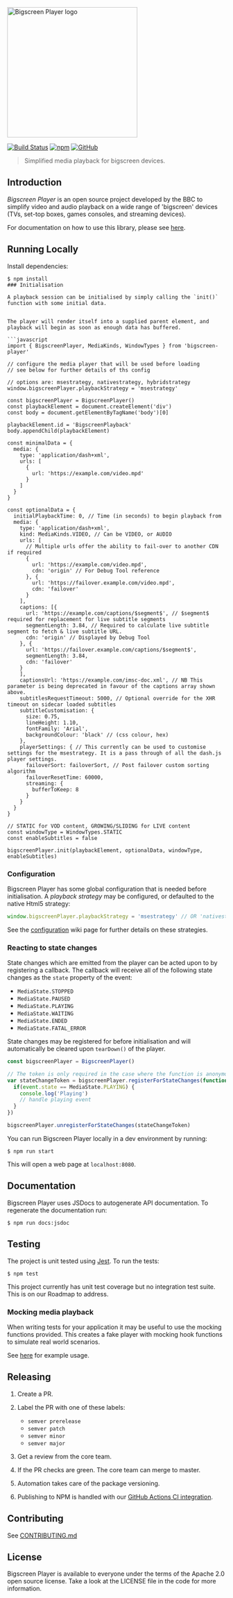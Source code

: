 <img src="https://user-images.githubusercontent.com/6772464/124460623-7f3d9d80-dd87-11eb-9833-456c9f20bab7.png" width="300" alt="Bigscreen Player logo"/>   

[![Build Status](https://github.com/bbc/bigscreen-player/actions/workflows/pull-requests.yml/badge.svg)](https://github.com/bbc/bigscreen-player/actions/workflows/npm-publish.yml) [![npm](https://img.shields.io/npm/v/bigscreen-player)](https://www.npmjs.com/package/bigscreen-player) [![GitHub](https://img.shields.io/github/license/bbc/bigscreen-player)](https://github.com/bbc/bigscreen-player/blob/master/LICENSE)

> Simplified media playback for bigscreen devices.

## Introduction

*Bigscreen Player* is an open source project developed by the BBC to simplify video and audio playback on a wide range of 'bigscreen' devices (TVs, set-top boxes, games consoles, and streaming devices).

For documentation on how to use this library, please see [here](https://bbc.github.io/bigscreen-player/api).

## Running Locally

Install dependencies:
```
$ npm install
### Initialisation

A playback session can be initialised by simply calling the `init()` function with some initial data.


The player will render itself into a supplied parent element, and playback will begin as soon as enough data has buffered.

```javascript
import { BigscreenPlayer, MediaKinds, WindowTypes } from 'bigscreen-player'

// configure the media player that will be used before loading
// see below for further details of ths config

// options are: msestrategy, nativestrategy, hybridstrategy
window.bigscreenPlayer.playbackStrategy = 'msestrategy'

const bigscreenPlayer = BigscreenPlayer()
const playbackElement = document.createElement('div')
const body = document.getElementByTagName('body')[0]

playbackElement.id = 'BigscreenPlayback'
body.appendChild(playbackElement)

const minimalData = {
  media: {
    type: 'application/dash+xml',
    urls: [
      {
        url: 'https://example.com/video.mpd'
      }
    ]
  }
}

const optionalData = {
  initialPlaybackTime: 0, // Time (in seconds) to begin playback from
  media: {
    type: 'application/dash+xml',
    kind: MediaKinds.VIDEO, // Can be VIDEO, or AUDIO
    urls: [
      // Multiple urls offer the ability to fail-over to another CDN if required
      {
        url: 'https://example.com/video.mpd',
        cdn: 'origin' // For Debug Tool reference
      }, {
        url: 'https://failover.example.com/video.mpd',
        cdn: 'failover'
      }
    ],
    captions: [{
      url: 'https://example.com/captions/$segment$', // $segment$ required for replacement for live subtitle segments
      segmentLength: 3.84, // Required to calculate live subtitle segment to fetch & live subtitle URL.
      cdn: 'origin' // Displayed by Debug Tool
    }, {
      url: 'https://failover.example.com/captions/$segment$',
      segmentLength: 3.84,
      cdn: 'failover'
    }
    ],
    captionsUrl: 'https://example.com/imsc-doc.xml', // NB This parameter is being deprecated in favour of the captions array shown above.
    subtitlesRequestTimeout: 5000, // Optional override for the XHR timeout on sidecar loaded subtitles
    subtitleCustomisation: {
      size: 0.75,
      lineHeight: 1.10,
      fontFamily: 'Arial',
      backgroundColour: 'black' // (css colour, hex)
    },
    playerSettings: { // This currently can be used to customise settings for the msestrategy. It is a pass through of all the dash.js player settings.
      failoverSort: failoverSort, // Post failover custom sorting algorithm
      failoverResetTime: 60000,
      streaming: {
        bufferToKeep: 8
      }
    }
  }
}

// STATIC for VOD content, GROWING/SLIDING for LIVE content
const windowType = WindowTypes.STATIC
const enableSubtitles = false

bigscreenPlayer.init(playbackElement, optionalData, windowType, enableSubtitles)
```

### Configuration

Bigscreen Player has some global configuration that is needed before initialisation. A *playback strategy* may be configured, or defaulted to the native Html5 strategy:

```javascript
window.bigscreenPlayer.playbackStrategy = 'msestrategy' // OR 'nativestrategy' OR 'hybridstrategy'
```

See the [configuration](https://github.com/bbc/bigscreen-player/wiki/Playback-Strategy) wiki page for further details on these strategies.

### Reacting to state changes

State changes which are emitted from the player can be acted upon to by registering a callback. The callback will receive all of the following state changes as the `state` property of the event:
- `MediaState.STOPPED`
- `MediaState.PAUSED`
- `MediaState.PLAYING`
- `MediaState.WAITING`
- `MediaState.ENDED`
- `MediaState.FATAL_ERROR`

State changes may be registered for before initialisation and will automatically be cleared upon `tearDown()` of the player.

```javascript
const bigscreenPlayer = BigscreenPlayer()

// The token is only required in the case where the function is anonymous, a reference to the function can be stored and used to unregister otherwise.
var stateChangeToken = bigscreenPlayer.registerForStateChanges(function (event) {
  if(event.state == MediaState.PLAYING) {
    console.log('Playing')
    // handle playing event
  }
})

bigscreenPlayer.unregisterForStateChanges(stateChangeToken)
```

You can run Bigscreen Player locally in a dev environment by running:
```
$ npm run start
```

This will open a web page at `localhost:8080`.

## Documentation

Bigscreen Player uses JSDocs to autogenerate API documentation. To regenerate the documentation run:
```
$ npm run docs:jsdoc
```

## Testing

The project is unit tested using [Jest](https://jestjs.io/). To run the tests:

`$ npm test`

This project currently has unit test coverage but no integration test suite. This is on our Roadmap to address.

### Mocking media playback

When writing tests for your application it may be useful to use the mocking functions provided. This creates a fake player with mocking hook functions to simulate real world scenarios.

See [here](https://github.com/bbc/bigscreen-player/wiki/Mocking-Bigscreen-Player) for example usage.

## Releasing

1. Create a PR.
2. Label the PR with one of these labels: 
    - `semver prerelease` 
    - `semver patch`
    - `semver minor`
    - `semver major`

3. Get a review from the core team.
4. If the PR checks are green. The core team can merge to master.
5. Automation takes care of the package versioning.
6. Publishing to NPM is handled with our [GitHub Actions CI integration](https://github.com/bbc/bigscreen-player/blob/master/.github/workflows/npm-publish.yml).

## Contributing

See [CONTRIBUTING.md](CONTRIBUTING.md)

## License

Bigscreen Player is available to everyone under the terms of the Apache 2.0 open source license. Take a look at the LICENSE file in the code for more information.
